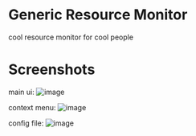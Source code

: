 # Generic Resource Monitor
cool resource monitor for cool people

# Screenshots
main ui:
![image](https://user-images.githubusercontent.com/72918515/113488736-2f8ad400-9503-11eb-93c2-fb50b5766afe.png)

context menu:
![image](https://user-images.githubusercontent.com/72918515/113488732-2863c600-9503-11eb-9ee6-f89785ae76e0.png)

config file:
![image](https://user-images.githubusercontent.com/72918515/113488740-36194b80-9503-11eb-9969-78fc6a999da1.png)
